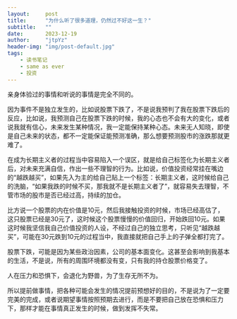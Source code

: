 ```yaml
---
layout:     post
title:      "为什么听了很多道理，仍然过不好这一生？"
subtitle:   ""
date:       2023-12-19
author:     "jtpYz"
header-img: "img/post-default.jpg"
tags:
    - 读书笔记
    - same as ever
    - 投资
---
```


亲身体验过的事情和听说的事情是完全不同的。

因为事件不是独立发生的，比如说股票下跌了，不是说我预判了我在股票下跌后的反应，比如说，我预测自己在股票下跌的时候，我的心态也不会有大的变化，或者说我就有信心，未来发生某种情况，我一定能保持某种心态。未来无人知晓，即使是自己未来的状态，都不一定能保证能预测准确，那么想要预测股市的涨跌那就更难了。

在成为长期主义者的过程当中容易陷入一个误区，就是给自己标签化为长期主义者后，对未来充满自信，作出一些不理智的行为。比如说，价值投资经常挂在嘴边的“越跌越买”，如果先入为主的给自己贴上一个标签：长期主义者，这时候给自己的洗脑，“如果我跌的时候不买，那我就不是长期主义者了”，就容易失去理智，不管市场的股市是否已经过高，持续的加仓。

比方说一个股票的内在价值是10元，然后我接触投资的时候，市场已经高估了，这只股票已经是30元了，这时候这个股票慢慢的价值回归，开始跌回10元。如果这时候我坚信我自己价值投资的人设，不经过自己的独立思考，只听见“越跌越买”，可能在30元跌到10元的过程当中，我直接就把自己手上的子弹全都打完了。

股票下跌，可能是因为某些政治因素，公司的基本面变化。这甚至会影响到我基本的生活，不是说，所有的周围环境都没有变，只有我的持仓股票价格变了。

人在压力和恐惧下，会退化为野兽，为了生存无所不为。

所以提前做事情，把各种可能会发生的情况提前预想好的目的，不是说为了一定要完美的完成，或者说期望事情按照预期去进行，而是不要把自己放在恐惧和压力下，那样才能在事情真正发生的时候，做到发挥不失常。